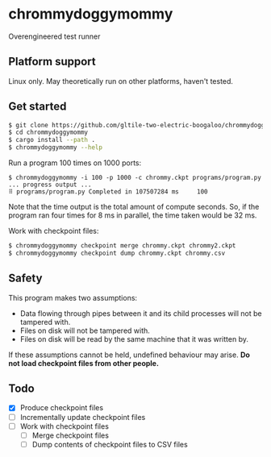 # chrommydoggymommy

Overengineered test runner

## Platform support

Linux only. May theoretically run on other platforms, haven't tested.

## Get started
```sh
$ git clone https://github.com/gltile-two-electric-boogaloo/chrommydoggymommy
$ cd chrommydoggymommy
$ cargo install --path .
$ chrommydoggymommy --help
```

Run a program 100 times on 1000 ports:
```shell
$ chrommydoggymommy -i 100 -p 1000 -c chrommy.ckpt programs/program.py
... progress output ...
⠿ programs/program.py Completed in 107507284 ms     100
```
Note that the time output is the total amount of compute seconds. So, if the program ran four times for 8 ms in
parallel, the time taken would be 32 ms.

Work with checkpoint files:
```sh
$ chrommydoggymommy checkpoint merge chrommy.ckpt chrommy2.ckpt
$ chrommydoggymommy checkpoint dump chrommy.ckpt chrommy.csv
```

## Safety

This program makes two assumptions:

- Data flowing through pipes between it and its child processes will not be tampered with.
- Files on disk will not be tampered with.
- Files on disk will be read by the same machine that it was written by.

If these assumptions cannot be held, undefined behaviour may arise.
**Do not load checkpoint files from other people.**

## Todo
- [x] Produce checkpoint files
- [ ] Incrementally update checkpoint files
- [ ] Work with checkpoint files
  - [ ] Merge checkpoint files
  - [ ] Dump contents of checkpoint files to CSV files